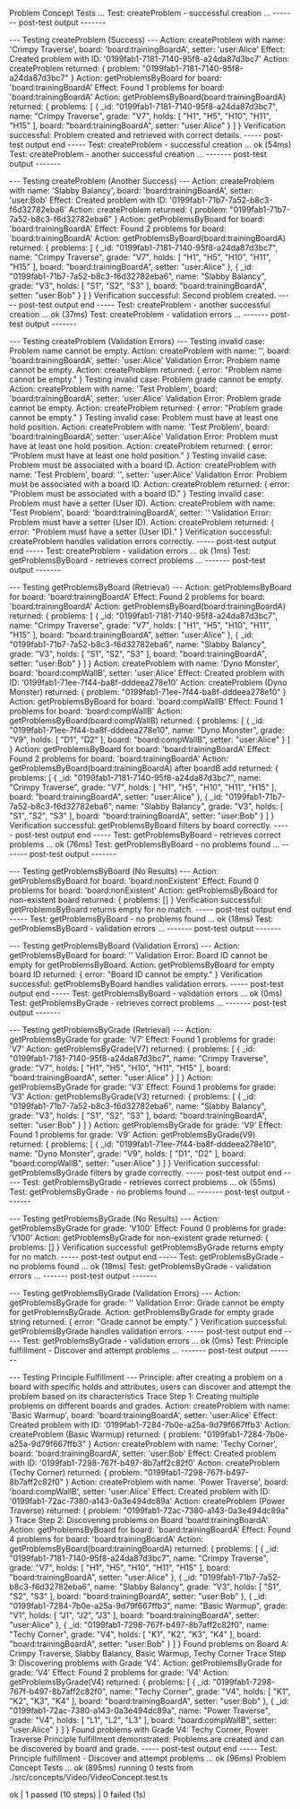 Problem Concept Tests ...
  Test: createProblem - successful creation ...
------- post-test output -------

--- Testing createProblem (Success) ---
Action: createProblem with name: 'Crimpy Traverse', board: 'board:trainingBoardA', setter: 'user:Alice'
Effect: Created problem with ID: '0199fab1-7181-7140-95f8-a24da87d3bc7'
Action: createProblem returned: { problem: "0199fab1-7181-7140-95f8-a24da87d3bc7" }
Action: getProblemsByBoard for board: 'board:trainingBoardA'
Effect: Found 1 problems for board: 'board:trainingBoardA'
Action: getProblemsByBoard(board:trainingBoardA) returned: {
  problems: [
    {
      _id: "0199fab1-7181-7140-95f8-a24da87d3bc7",
      name: "Crimpy Traverse",
      grade: "V7",
      holds: [ "H1", "H5", "H10", "H11", "H15" ],
      board: "board:trainingBoardA",
      setter: "user:Alice"
    }
  ]
}
Verification successful: Problem created and retrieved with correct details.
----- post-test output end -----
  Test: createProblem - successful creation ... ok (54ms)
  Test: createProblem - another successful creation ...
------- post-test output -------

--- Testing createProblem (Another Success) ---
Action: createProblem with name: 'Slabby Balancy', board: 'board:trainingBoardA', setter: 'user:Bob'
Effect: Created problem with ID: '0199fab1-71b7-7a52-b8c3-f6d32782eba6'
Action: createProblem returned: { problem: "0199fab1-71b7-7a52-b8c3-f6d32782eba6" }
Action: getProblemsByBoard for board: 'board:trainingBoardA'
Effect: Found 2 problems for board: 'board:trainingBoardA'
Action: getProblemsByBoard(board:trainingBoardA) returned: {
  problems: [
    {
      _id: "0199fab1-7181-7140-95f8-a24da87d3bc7",
      name: "Crimpy Traverse",
      grade: "V7",
      holds: [ "H1", "H5", "H10", "H11", "H15" ],
      board: "board:trainingBoardA",
      setter: "user:Alice"
    },
    {
      _id: "0199fab1-71b7-7a52-b8c3-f6d32782eba6",
      name: "Slabby Balancy",
      grade: "V3",
      holds: [ "S1", "S2", "S3" ],
      board: "board:trainingBoardA",
      setter: "user:Bob"
    }
  ]
}
Verification successful: Second problem created.
----- post-test output end -----
  Test: createProblem - another successful creation ... ok (37ms)
  Test: createProblem - validation errors ...
------- post-test output -------

--- Testing createProblem (Validation Errors) ---
Testing invalid case: Problem name cannot be empty.
Action: createProblem with name: '', board: 'board:trainingBoardA', setter: 'user:Alice'
Validation Error: Problem name cannot be empty.
Action: createProblem returned: { error: "Problem name cannot be empty." }
Testing invalid case: Problem grade cannot be empty.
Action: createProblem with name: 'Test Problem', board: 'board:trainingBoardA', setter: 'user:Alice'
Validation Error: Problem grade cannot be empty.
Action: createProblem returned: { error: "Problem grade cannot be empty." }
Testing invalid case: Problem must have at least one hold position.
Action: createProblem with name: 'Test Problem', board: 'board:trainingBoardA', setter: 'user:Alice'
Validation Error: Problem must have at least one hold position.
Action: createProblem returned: { error: "Problem must have at least one hold position." }
Testing invalid case: Problem must be associated with a board ID.
Action: createProblem with name: 'Test Problem', board: '', setter: 'user:Alice'
Validation Error: Problem must be associated with a board ID.
Action: createProblem returned: { error: "Problem must be associated with a board ID." }
Testing invalid case: Problem must have a setter (User ID).
Action: createProblem with name: 'Test Problem', board: 'board:trainingBoardA', setter: ''
Validation Error: Problem must have a setter (User ID).
Action: createProblem returned: { error: "Problem must have a setter (User ID)." }
Verification successful: createProblem handles validation errors correctly.
----- post-test output end -----
  Test: createProblem - validation errors ... ok (1ms)
  Test: getProblemsByBoard - retrieves correct problems ...
------- post-test output -------

--- Testing getProblemsByBoard (Retrieval) ---
Action: getProblemsByBoard for board: 'board:trainingBoardA'
Effect: Found 2 problems for board: 'board:trainingBoardA'
Action: getProblemsByBoard(board:trainingBoardA) returned: {
  problems: [
    {
      _id: "0199fab1-7181-7140-95f8-a24da87d3bc7",
      name: "Crimpy Traverse",
      grade: "V7",
      holds: [ "H1", "H5", "H10", "H11", "H15" ],
      board: "board:trainingBoardA",
      setter: "user:Alice"
    },
    {
      _id: "0199fab1-71b7-7a52-b8c3-f6d32782eba6",
      name: "Slabby Balancy",
      grade: "V3",
      holds: [ "S1", "S2", "S3" ],
      board: "board:trainingBoardA",
      setter: "user:Bob"
    }
  ]
}
Action: createProblem with name: 'Dyno Monster', board: 'board:compWallB', setter: 'user:Alice'
Effect: Created problem with ID: '0199fab1-71ee-7f44-ba8f-dddeea278e10'
Action: createProblem (Dyno Monster) returned: { problem: "0199fab1-71ee-7f44-ba8f-dddeea278e10" }
Action: getProblemsByBoard for board: 'board:compWallB'
Effect: Found 1 problems for board: 'board:compWallB'
Action: getProblemsByBoard(board:compWallB) returned: {
  problems: [
    {
      _id: "0199fab1-71ee-7f44-ba8f-dddeea278e10",
      name: "Dyno Monster",
      grade: "V9",
      holds: [ "D1", "D2" ],
      board: "board:compWallB",
      setter: "user:Alice"
    }
  ]
}
Action: getProblemsByBoard for board: 'board:trainingBoardA'
Effect: Found 2 problems for board: 'board:trainingBoardA'
Action: getProblemsByBoard(board:trainingBoardA) after boardB add returned: {
  problems: [
    {
      _id: "0199fab1-7181-7140-95f8-a24da87d3bc7",
      name: "Crimpy Traverse",
      grade: "V7",
      holds: [ "H1", "H5", "H10", "H11", "H15" ],
      board: "board:trainingBoardA",
      setter: "user:Alice"
    },
    {
      _id: "0199fab1-71b7-7a52-b8c3-f6d32782eba6",
      name: "Slabby Balancy",
      grade: "V3",
      holds: [ "S1", "S2", "S3" ],
      board: "board:trainingBoardA",
      setter: "user:Bob"
    }
  ]
}
Verification successful: getProblemsByBoard filters by board correctly.
----- post-test output end -----
  Test: getProblemsByBoard - retrieves correct problems ... ok (76ms)
  Test: getProblemsByBoard - no problems found ...
------- post-test output -------

--- Testing getProblemsByBoard (No Results) ---
Action: getProblemsByBoard for board: 'board:nonExistent'
Effect: Found 0 problems for board: 'board:nonExistent'
Action: getProblemsByBoard for non-existent board returned: { problems: [] }
Verification successful: getProblemsByBoard returns empty for no match.
----- post-test output end -----
  Test: getProblemsByBoard - no problems found ... ok (18ms)
  Test: getProblemsByBoard - validation errors ...
------- post-test output -------

--- Testing getProblemsByBoard (Validation Errors) ---
Action: getProblemsByBoard for board: ''
Validation Error: Board ID cannot be empty for getProblemsByBoard.
Action: getProblemsByBoard for empty board ID returned: { error: "Board ID cannot be empty." }
Verification successful: getProblemsByBoard handles validation errors.
----- post-test output end -----
  Test: getProblemsByBoard - validation errors ... ok (0ms)
  Test: getProblemsByGrade - retrieves correct problems ...
------- post-test output -------

--- Testing getProblemsByGrade (Retrieval) ---
Action: getProblemsByGrade for grade: 'V7'
Effect: Found 1 problems for grade: 'V7'
Action: getProblemsByGrade(V7) returned: {
  problems: [
    {
      _id: "0199fab1-7181-7140-95f8-a24da87d3bc7",
      name: "Crimpy Traverse",
      grade: "V7",
      holds: [ "H1", "H5", "H10", "H11", "H15" ],
      board: "board:trainingBoardA",
      setter: "user:Alice"
    }
  ]
}
Action: getProblemsByGrade for grade: 'V3'
Effect: Found 1 problems for grade: 'V3'
Action: getProblemsByGrade(V3) returned: {
  problems: [
    {
      _id: "0199fab1-71b7-7a52-b8c3-f6d32782eba6",
      name: "Slabby Balancy",
      grade: "V3",
      holds: [ "S1", "S2", "S3" ],
      board: "board:trainingBoardA",
      setter: "user:Bob"
    }
  ]
}
Action: getProblemsByGrade for grade: 'V9'
Effect: Found 1 problems for grade: 'V9'
Action: getProblemsByGrade(V9) returned: {
  problems: [
    {
      _id: "0199fab1-71ee-7f44-ba8f-dddeea278e10",
      name: "Dyno Monster",
      grade: "V9",
      holds: [ "D1", "D2" ],
      board: "board:compWallB",
      setter: "user:Alice"
    }
  ]
}
Verification successful: getProblemsByGrade filters by grade correctly.
----- post-test output end -----
  Test: getProblemsByGrade - retrieves correct problems ... ok (55ms)
  Test: getProblemsByGrade - no problems found ...
------- post-test output -------

--- Testing getProblemsByGrade (No Results) ---
Action: getProblemsByGrade for grade: 'V100'
Effect: Found 0 problems for grade: 'V100'
Action: getProblemsByGrade for non-existent grade returned: { problems: [] }
Verification successful: getProblemsByGrade returns empty for no match.
----- post-test output end -----
  Test: getProblemsByGrade - no problems found ... ok (18ms)
  Test: getProblemsByGrade - validation errors ...
------- post-test output -------

--- Testing getProblemsByGrade (Validation Errors) ---
Action: getProblemsByGrade for grade: ''
Validation Error: Grade cannot be empty for getProblemsByGrade.
Action: getProblemsByGrade for empty grade string returned: { error: "Grade cannot be empty." }
Verification successful: getProblemsByGrade handles validation errors.
----- post-test output end -----
  Test: getProblemsByGrade - validation errors ... ok (0ms)
  Test: Principle fulfillment - Discover and attempt problems ...
------- post-test output -------

--- Testing Principle Fulfillment ---
Principle: after creating a problem on a board with specific holds and attributes, users can discover and attempt the problem based on its characteristics
Trace Step 1: Creating multiple problems on different boards and grades.
Action: createProblem with name: 'Basic Warmup', board: 'board:trainingBoardA', setter: 'user:Alice'
Effect: Created problem with ID: '0199fab1-7284-7b0e-a25a-9d79f667ffb3'
Action: createProblem (Basic Warmup) returned: { problem: "0199fab1-7284-7b0e-a25a-9d79f667ffb3" }
Action: createProblem with name: 'Techy Corner', board: 'board:trainingBoardA', setter: 'user:Bob'
Effect: Created problem with ID: '0199fab1-7298-767f-b497-8b7aff2c82f0'
Action: createProblem (Techy Corner) returned: { problem: "0199fab1-7298-767f-b497-8b7aff2c82f0" }
Action: createProblem with name: 'Power Traverse', board: 'board:compWallB', setter: 'user:Alice'
Effect: Created problem with ID: '0199fab1-72ac-7380-a143-0a3e494dc89a'
Action: createProblem (Power Traverse) returned: { problem: "0199fab1-72ac-7380-a143-0a3e494dc89a" }
Trace Step 2: Discovering problems on Board 'board:trainingBoardA'.
Action: getProblemsByBoard for board: 'board:trainingBoardA'
Effect: Found 4 problems for board: 'board:trainingBoardA'
Action: getProblemsByBoard(board:trainingBoardA) returned: {
  problems: [
    {
      _id: "0199fab1-7181-7140-95f8-a24da87d3bc7",
      name: "Crimpy Traverse",
      grade: "V7",
      holds: [ "H1", "H5", "H10", "H11", "H15" ],
      board: "board:trainingBoardA",
      setter: "user:Alice"
    },
    {
      _id: "0199fab1-71b7-7a52-b8c3-f6d32782eba6",
      name: "Slabby Balancy",
      grade: "V3",
      holds: [ "S1", "S2", "S3" ],
      board: "board:trainingBoardA",
      setter: "user:Bob"
    },
    {
      _id: "0199fab1-7284-7b0e-a25a-9d79f667ffb3",
      name: "Basic Warmup",
      grade: "V1",
      holds: [ "J1", "J2", "J3" ],
      board: "board:trainingBoardA",
      setter: "user:Alice"
    },
    {
      _id: "0199fab1-7298-767f-b497-8b7aff2c82f0",
      name: "Techy Corner",
      grade: "V4",
      holds: [ "K1", "K2", "K3", "K4" ],
      board: "board:trainingBoardA",
      setter: "user:Bob"
    }
  ]
}
Found problems on Board A: Crimpy Traverse, Slabby Balancy, Basic Warmup, Techy Corner
Trace Step 3: Discovering problems with Grade 'V4'.
Action: getProblemsByGrade for grade: 'V4'
Effect: Found 2 problems for grade: 'V4'
Action: getProblemsByGrade(V4) returned: {
  problems: [
    {
      _id: "0199fab1-7298-767f-b497-8b7aff2c82f0",
      name: "Techy Corner",
      grade: "V4",
      holds: [ "K1", "K2", "K3", "K4" ],
      board: "board:trainingBoardA",
      setter: "user:Bob"
    },
    {
      _id: "0199fab1-72ac-7380-a143-0a3e494dc89a",
      name: "Power Traverse",
      grade: "V4",
      holds: [ "L1", "L2", "L3" ],
      board: "board:compWallB",
      setter: "user:Alice"
    }
  ]
}
Found problems with Grade V4: Techy Corner, Power Traverse
Principle fulfillment demonstrated: Problems are created and can be discovered by board and grade.
----- post-test output end -----
  Test: Principle fulfillment - Discover and attempt problems ... ok (96ms)
Problem Concept Tests ... ok (895ms)
running 0 tests from ./src/concepts/Video/VideoConcept.test.ts

ok | 1 passed (10 steps) | 0 failed (1s)